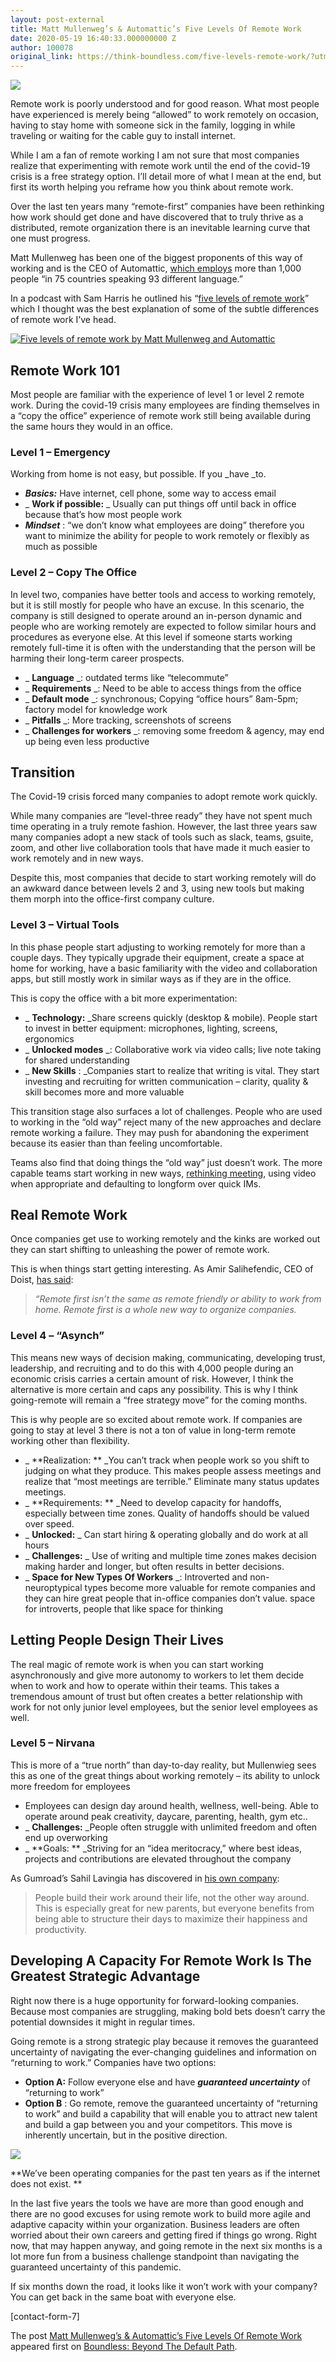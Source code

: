 ```yaml
---
layout: post-external
title: Matt Mullenweg’s & Automattic’s Five Levels Of Remote Work
date: 2020-05-19 16:40:33.000000000 Z
author: 100078
original_link: https://think-boundless.com/five-levels-remote-work/?utm_source=rss&utm_medium=rss&utm_campaign=five-levels-remote-work
---
```

![](https://i2.wp.com/think-boundless.com/wp-content/uploads/2020/05/FIVE-LEVELS-OF-REMOTE-WORK-1.png?w=1170&ssl=1)

Remote work is poorly understood and for good reason. What most people have experienced is merely being “allowed” to work remotely on occasion, having to stay home with someone sick in the family, logging in while traveling or waiting for the cable guy to install internet.

While I am a fan of remote working I am not sure that most companies realize that experimenting with remote work until the end of the covid-19 crisis is a free strategy option. I’ll detail more of what I mean at the end, but first its worth helping you reframe how you think about remote work.

Over the last ten years many “remote-first” companies have been rethinking how work should get done and have discovered that to truly thrive as a distributed, remote organization there is an inevitable learning curve that one must progress.

Matt Mullenweg has been one of the biggest proponents of this way of working and is the CEO of Automattic, [which employs](https://automattic.com/about/) more than 1,000 people “in 75 countries speaking 93 different language.”

In a podcast with Sam Harris he outlined his “[five levels of remote work](https://samharris.org/podcasts/194-new-future-work/)” which I thought was the best explanation of some of the subtle differences of remote work I’ve head.

[![Five levels of remote work by Matt Mullenweg and Automattic](https://i0.wp.com/cdn.substack.com/image/fetch/w_1456,c_limit,f_auto,q_auto:good/https#3A#2F#2Fbucketeer-e05bbc84-baa3-437e-9518-adb32be77984.s3.amazonaws.com#2Fpublic#2Fimages#2Ffb17d2c3-7382-443c-995e-45d703a886ed_958x564.png?w=1170&ssl=1)](https://i1.wp.com/cdn.substack.com/image/fetch/c_limit,f_auto,q_auto:good/https#3A#2F#2Fbucketeer-e05bbc84-baa3-437e-9518-adb32be77984.s3.amazonaws.com#2Fpublic#2Fimages#2Ffb17d2c3-7382-443c-995e-45d703a886ed_958x564.png?ssl=1)

## **Remote Work 101**

Most people are familiar with the experience of level 1 or level 2 remote work. During the covid-19 crisis many employees are finding themselves in a “copy the office” experience of remote work still being available during the same hours they would in an office.

### **Level 1 – Emergency**

Working from home is not easy, but possible. If you _have _to.

- **_Basics:_** Have internet, cell phone, some way to access email
- _ **Work if possible:** _ Usually can put things off until back in office because that’s how most people work
- **_Mindset_** : “we don’t know what employees are doing” therefore you want to minimize the ability for people to work remotely or flexibly as much as possible 

### **Level 2 – Copy The Office**

In level two, companies have better tools and access to working remotely, but it is still mostly for people who have an excuse. In this scenario, the company is still designed to operate around an in-person dynamic and people who are working remotely are expected to follow similar hours and procedures as everyone else. At this level if someone starts working remotely full-time it is often with the understanding that the person will be harming their long-term career prospects.

- _ **Language** _: outdated terms like “telecommute”
- _ **Requirements** _: Need to be able to access things from the office
- _ **Default mode** _: synchronous; Copying “office hours” 8am-5pm; factory model for knowledge work
- _ **Pitfalls** _: More tracking, screenshots of screens
- _ **Challenges for workers** _: removing some freedom & agency, may end up being even less productive

## **Transition**

The Covid-19 crisis forced many companies to adopt remote work quickly.

While many companies are “level-three ready” they have not spent much time operating in a truly remote fashion. However, the last three years saw many companies adopt a new stack of tools such as slack, teams, gsuite, zoom, and other live collaboration tools that have made it much easier to work remotely and in new ways.

Despite this, most companies that decide to start working remotely will do an awkward dance between levels 2 and 3, using new tools but making them morph into the office-first company culture.

### **Level 3 – Virtual Tools**

In this phase people start adjusting to working remotely for more than a couple days. They typically upgrade their equipment, create a space at home for working, have a basic familiarity with the video and collaboration apps, but still mostly work in similar ways as if they are in the office.

This is copy the office with a bit more experimentation:

- _ **Technology:**  _Share screens quickly (desktop & mobile). People start to invest in better equipment: microphones, lighting, screens, ergonomics
- _ **Unlocked modes** _: Collaborative work via video calls; live note taking for shared understanding
- _ **New Skills** : _Companies start to realize that writing is vital. They start investing and recruiting for written communication – clarity, quality & skill becomes more and more valuable

This transition stage also surfaces a lot of challenges. People who are used to working in the “old way” reject many of the new approaches and declare remote working a failure. They may push for abandoning the experiment because its easier than than feeling uncomfortable.

Teams also find that doing things the “old way” just doesn’t work. The more capable teams start working in new ways, [rethinking meeting](https://think-boundless.com/rethinking-meetings/), using video when appropriate and defaulting to longform over quick IMs.

## **Real Remote Work**

Once companies get use to working remotely and the kinks are worked out they can start shifting to unleashing the power of remote work.

This is when things start getting interesting. As Amir Salihefendic, CEO of Doist, [has said](https://twitter.com/amix3k/status/865510931194822657?s=20):

> _“Remote first isn’t the same as remote friendly or ability to work from home. Remote first is a whole new way to organize companies._

### **Level 4 – “Asynch”**

This means new ways of decision making, communicating, developing trust, leadership, and recruiting and to do this with 4,000 people during an economic crisis carries a certain amount of risk. However, I think the alternative is more certain and caps any possibility. This is why I think going-remote will remain a “free strategy move” for the coming months.

This is why people are so excited about remote work. If companies are going to stay at level 3 there is not a ton of value in long-term remote working other than flexibility.

- _ **Realization: ** _You can’t track when people work so you shift to judging on what they produce. This makes people assess meetings and realize that “most meetings are terrible.” Eliminate many status updates meetings.
- _ **Requirements: ** _Need to develop capacity for handoffs, especially between time zones. Quality of handoffs should be valued over speed.
- _ **Unlocked:** _ Can start hiring & operating globally and do work at all hours
- _ **Challenges:** _ Use of writing and multiple time zones makes decision making harder and longer, but often results in better decisions.
- _ **Space for New Types Of Workers** _: Introverted and non-neuroptypical types become more valuable for remote companies and they can hire great people that in-office companies don’t value. space for introverts, people that like space for thinking

## **Letting People Design Their Lives**

The real magic of remote work is when you can start working asynchronously and give more autonomy to workers to let them decide when to work and how to operate within their teams. This takes a tremendous amount of trust but often creates a better relationship with work for not only junior level employees, but the senior level employees as well.

### **Level 5 – Nirvana**

This is more of a “true north” than day-to-day reality, but Mullenwieg sees this as one of the great things about working remotely – its ability to unlock more freedom for employees

- Employees can design day around health, wellness, well-being. Able to operate around peak creativity, daycare, parenting, health, gym etc..
- _ **Challenges:**  _People often struggle with unlimited freedom and often end up overworking
- _ **Goals: ** _Striving for an “idea meritocracy,” where best ideas, projects and contributions are elevated throughout the company

As Gumroad’s Sahil Lavingia has discovered in [his own company](https://twitter.com/shl/status/1222545348335259648?s=20):

> People build their work around their life, not the other way around. This is especially great for new parents, but everyone benefits from being able to structure their days to maximize their happiness and productivity.

## **Developing A Capacity For Remote Work Is The Greatest Strategic Advantage**

Right now there is a huge opportunity for forward-looking companies. Because most companies are struggling, making bold bets doesn’t carry the potential downsides it might in regular times.

Going remote is a strong strategic play because it removes the guaranteed uncertainty of navigating the ever-changing guidelines and information on “returning to work.” Companies have two options:

- **Option A:** Follow everyone else and have **_guaranteed uncertainty_** of “returning to work”
- **Option B** : Go remote, remove the guaranteed uncertainty of “returning to work” and build a capability that will enable you to attract new talent and build a gap between you and your competitors. This move is inherently uncertain, but in the positive direction.

[![](https://i2.wp.com/cdn.substack.com/image/fetch/w_1456,c_limit,f_auto,q_auto:good/https#3A#2F#2Fbucketeer-e05bbc84-baa3-437e-9518-adb32be77984.s3.amazonaws.com#2Fpublic#2Fimages#2F6039c23d-f524-43ff-90f8-f1915fa4a2eb_943x311.png?w=1170&ssl=1)](https://i1.wp.com/cdn.substack.com/image/fetch/c_limit,f_auto,q_auto:good/https#3A#2F#2Fbucketeer-e05bbc84-baa3-437e-9518-adb32be77984.s3.amazonaws.com#2Fpublic#2Fimages#2F6039c23d-f524-43ff-90f8-f1915fa4a2eb_943x311.png?ssl=1)

**We’ve been operating companies for the past ten years as if the internet does not exist. **

In the last five years the tools we have are more than good enough and there are no good excuses for using remote work to build more agile and adaptive capacity within your organization. Business leaders are often worried about their own careers and getting fired if things go wrong. Right now, that may happen anyway, and going remote in the next six months is a lot more fun from a business challenge standpoint than navigating the guaranteed uncertainty of this pandemic.

If six months down the road, it looks like it won’t work with your company? You can get back in the same boat with everyone else.

[contact-form-7]

The post [Matt Mullenweg’s & Automattic’s Five Levels Of Remote Work](https://think-boundless.com/five-levels-remote-work/) appeared first on [Boundless: Beyond The Default Path](https://think-boundless.com).
